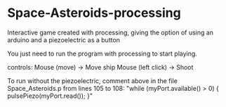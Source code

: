 # Space-Asteroids-processing
Interactive game created with processing, giving the option of using an arduino and a piezoelectric as a button

You just need to run the program with processing to start playing.

controls:
Mouse (move) -> Move ship
Mouse (left click) -> Shoot


To run without the piezoelectric, comment above in the file Space_Asteroids.p from lines 105 to 108:
"while (myPort.available() > 0)
{
    pulsePiezo(myPort.read());
}"
